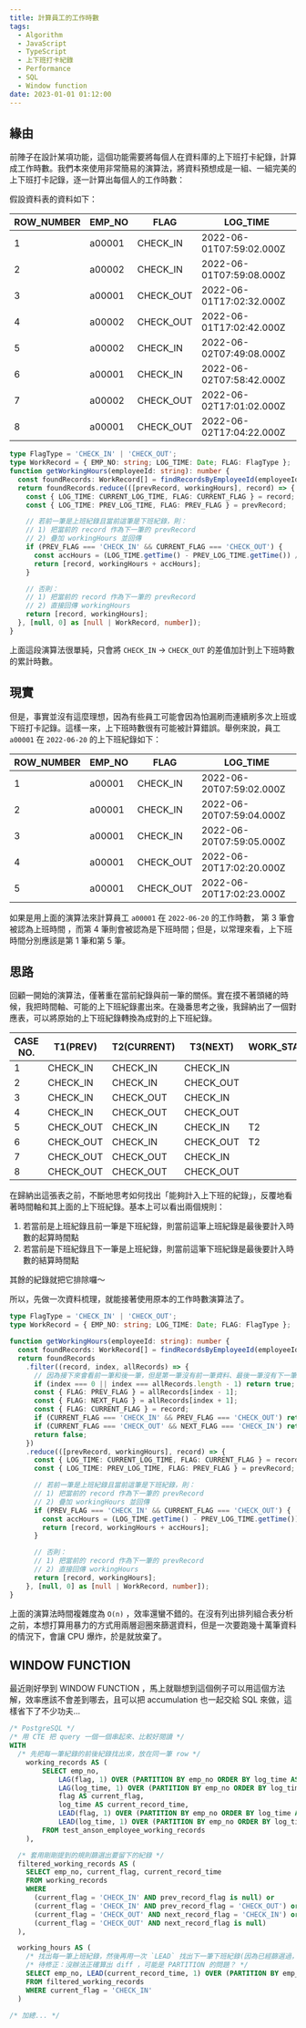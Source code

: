 ```yaml
---
title: 計算員工的工作時數
tags:
  - Algorithm
  - JavaScript
  - TypeScript
  - 上下班打卡紀錄
  - Performance
  - SQL
  - Window function
date: 2023-01-01 01:12:00
---
```



## 緣由
前陣子在設計某項功能，這個功能需要將每個人在資料庫的上下班打卡紀錄，計算成工作時數。我們本來使用非常簡易的演算法，將資料預想成是一組、一組完美的上下班打卡記錄，逐一計算出每個人的工作時數：

假設資料表的資料如下：

| ROW_NUMBER | EMP_NO | FLAG      | LOG_TIME                 |
| ---------- | ------ | --------- | ------------------------ |
| 1          | a00001 | CHECK_IN  | 2022-06-01T07:59:02.000Z |
| 2          | a00002 | CHECK_IN  | 2022-06-01T07:59:08.000Z |
| 3          | a00001 | CHECK_OUT | 2022-06-01T17:02:32.000Z |
| 4          | a00002 | CHECK_OUT | 2022-06-01T17:02:42.000Z |
| 5          | a00002 | CHECK_IN  | 2022-06-02T07:49:08.000Z |
| 6          | a00001 | CHECK_IN  | 2022-06-02T07:58:42.000Z |
| 7          | a00002 | CHECK_OUT | 2022-06-02T17:01:02.000Z |
| 8          | a00001 | CHECK_OUT | 2022-06-02T17:04:22.000Z |

``` typescript
type FlagType = 'CHECK_IN' | 'CHECK_OUT';
type WorkRecord = { EMP_NO: string; LOG_TIME: Date; FLAG: FlagType };
function getWorkingHours(employeeId: string): number {
  const foundRecords: WorkRecord[] = findRecordsByEmployeeId(employeeId);
  return foundRecords.reduce(([prevRecord, workingHours], record) => {
    const { LOG_TIME: CURRENT_LOG_TIME, FLAG: CURRENT_FLAG } = record;
    const { LOG_TIME: PREV_LOG_TIME, FLAG: PREV_FLAG } = prevRecord;

    // 若前一筆是上班紀錄且當前這筆是下班紀錄，則：
    // 1) 把當前的 record 作為下一筆的 prevRecord
    // 2) 疊加 workingHours 並回傳
    if (PREV_FLAG === 'CHECK_IN' && CURRENT_FLAG === 'CHECK_OUT') {
      const accHours = (LOG_TIME.getTime() - PREV_LOG_TIME.getTime()) / 1000 / 3600;
      return [record, workingHours + accHours];
    }

    // 否則：
    // 1) 把當前的 record 作為下一筆的 prevRecord
    // 2) 直接回傳 workingHours
    return [record, workingHours];
  }, [null, 0] as [null | WorkRecord, number]);
}
```

上面這段演算法很單純，只會將 `CHECK_IN` -> `CHECK_OUT` 的差值加計到上下班時數的累計時數。

## 現實
但是，事實並沒有這麼理想，因為有些員工可能會因為怕漏刷而連續刷多次上班或下班打卡記錄。這樣一來，上下班時數很有可能被計算錯誤。舉例來說，員工 `a00001` 在 `2022-06-20` 的上下班紀錄如下：

| ROW_NUMBER | EMP_NO | FLAG      | LOG_TIME                 |
| ---------- | ------ | --------- | ------------------------ |
| 1          | a00001 | CHECK_IN  | 2022-06-20T07:59:02.000Z |
| 2          | a00001 | CHECK_IN  | 2022-06-20T07:59:04.000Z |
| 3          | a00001 | CHECK_IN  | 2022-06-20T07:59:05.000Z |
| 4          | a00001 | CHECK_OUT | 2022-06-20T17:02:20.000Z |
| 5          | a00001 | CHECK_OUT | 2022-06-20T17:02:23.000Z |

如果是用上面的演算法來計算員工 `a00001` 在 `2022-06-20` 的工作時數， 第 3 筆會被認為上班時間 ，而第 4 筆則會被認為是下班時間；但是，以常理來看，上下班時間分別應該是第 1 筆和第 5 筆。

## 思路
回顧一開始的演算法，僅著重在當前紀錄與前一筆的關係。實在摸不著頭緒的時候，我把時間軸、可能的上下班紀錄畫出來。在幾番思考之後，我歸納出了一個對應表，可以將原始的上下班紀錄轉換為成對的上下班紀錄。

| CASE NO. | T1(PREV)  | T2(CURRENT) | T3(NEXT)  | WORK_START | WORK_END |
| -------- | --------- | ----------- | --------- | ---------- | -------- |
| 1        | CHECK_IN  | CHECK_IN    | CHECK_IN  |            |          |
| 2        | CHECK_IN  | CHECK_IN    | CHECK_OUT |            |          |
| 3        | CHECK_IN  | CHECK_OUT   | CHECK_IN  |            | T2       |
| 4        | CHECK_IN  | CHECK_OUT   | CHECK_OUT |            |          |
| 5        | CHECK_OUT | CHECK_IN    | CHECK_IN  | T2         |          |
| 6        | CHECK_OUT | CHECK_IN    | CHECK_OUT | T2         |          |
| 7        | CHECK_OUT | CHECK_OUT   | CHECK_IN  |            | T2       |
| 8        | CHECK_OUT | CHECK_OUT   | CHECK_OUT |            |          |

在歸納出這張表之前，不斷地思考如何找出「能夠計入上下班的紀錄」，反覆地看著時間軸和其上面的上下班紀錄。基本上可以看出兩個規則：
1. 若當前是上班紀錄且前一筆是下班紀錄，則當前這筆上班紀錄是最後要計入時數的起算時間點
2. 若當前是下班紀錄且下一筆是上班紀錄，則當前這筆下班紀錄是最後要計入時數的結算時間點

其餘的紀錄就把它排除囉～

所以，先做一次資料梳理，就能接著使用原本的工作時數演算法了。

``` typescript
type FlagType = 'CHECK_IN' | 'CHECK_OUT';
type WorkRecord = { EMP_NO: string; LOG_TIME: Date; FLAG: FlagType };

function getWorkingHours(employeeId: string): number {
  const foundRecords: WorkRecord[] = findRecordsByEmployeeId(employeeId);
  return foundRecords
    .filter((record, index, allRecords) => {
      // 因為接下來會看前一筆和後一筆，但是第一筆沒有前一筆資料、最後一筆沒有下一筆資料，所以要特殊處理、直接計入
      if (index === 0 || index === allRecords.length - 1) return true;
      const { FLAG: PREV_FLAG } = allRecords[index - 1];
      const { FLAG: NEXT_FLAG } = allRecords[index + 1];
      const { FLAG: CURRENT_FLAG } = record;
      if (CURRENT_FLAG === 'CHECK_IN' && PREV_FLAG === 'CHECK_OUT') return true;
      if (CURRENT_FLAG === 'CHECK_OUT' && NEXT_FLAG === 'CHECK_IN') return true;
      return false;
    })
    .reduce(([prevRecord, workingHours], record) => {
      const { LOG_TIME: CURRENT_LOG_TIME, FLAG: CURRENT_FLAG } = record;
      const { LOG_TIME: PREV_LOG_TIME, FLAG: PREV_FLAG } = prevRecord;

      // 若前一筆是上班紀錄且當前這筆是下班紀錄，則：
      // 1) 把當前的 record 作為下一筆的 prevRecord
      // 2) 疊加 workingHours 並回傳
      if (PREV_FLAG === 'CHECK_IN' && CURRENT_FLAG === 'CHECK_OUT') {
        const accHours = (LOG_TIME.getTime() - PREV_LOG_TIME.getTime()) / 1000 / 3600;
        return [record, workingHours + accHours];
      }

      // 否則：
      // 1) 把當前的 record 作為下一筆的 prevRecord
      // 2) 直接回傳 workingHours
      return [record, workingHours];
    }, [null, 0] as [null | WorkRecord, number]);
}
```

上面的演算法時間複雜度為 `O(n)` ，效率還蠻不錯的。在沒有列出排列組合表分析之前，本想打算用暴力的方式用兩層迴圈來篩選資料，但是一次要跑幾十萬筆資料的情況下，會讓 CPU 爆炸，於是就放棄了。

## WINDOW FUNCTION
最近剛好學到 WINDOW FUNCTION ，馬上就聯想到這個例子可以用這個方法解，效率應該不會差到哪去，且可以把 accumulation 也一起交給 SQL 來做，這樣省下了不少功夫...

``` SQL
/* PostgreSQL */
/* 用 CTE 把 query 一個一個串起來、比較好閱讀 */
WITH
  /* 先把每一筆紀錄的前後紀錄找出來，放在同一筆 row */
	working_records AS (
		SELECT emp_no,
			LAG(flag, 1) OVER (PARTITION BY emp_no ORDER BY log_time ASC) AS prev_record_flag,
			LAG(log_time, 1) OVER (PARTITION BY emp_no ORDER BY log_time ASC) AS prev_record_time,
			flag AS current_flag,
			log_time AS current_record_time,
			LEAD(flag, 1) OVER (PARTITION BY emp_no ORDER BY log_time ASC) AS next_record_flag,
			LEAD(log_time, 1) OVER (PARTITION BY emp_no ORDER BY log_time ASC) AS next_record_time
		FROM test_anson_employee_working_records
	),

  /* 套用剛剛提到的規則篩選出要留下的紀錄 */
  filtered_working_records AS (
    SELECT emp_no, current_flag, current_record_time
    FROM working_records
    WHERE 
      (current_flag = 'CHECK_IN' AND prev_record_flag is null) or
      (current_flag = 'CHECK_IN' AND prev_record_flag = 'CHECK_OUT') or
      (current_flag = 'CHECK_OUT' AND next_record_flag = 'CHECK_IN') or
      (current_flag = 'CHECK_OUT' AND next_record_flag is null)
  ),

  working_hours AS (
    /* 找出每一筆上班紀錄，然後再用一次 `LEAD` 找出下一筆下班紀錄(因為已經篩選過，所以資料都是上下班按照順序排序)算出當次的上班時間 */
    /* 待修正：沒辦法正確算出 diff ，可能是 PARTITION 的問題？ */
    SELECT emp_no, LEAD(current_record_time, 1) OVER (PARTITION BY emp_no ORDER BY current_record_time) - current_record_time
    FROM filtered_working_records
    WHERE current_flag = 'CHECK_IN'
  )

/* 加總... */
```
